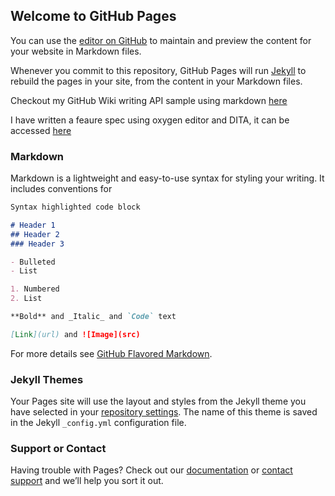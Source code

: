 ## Welcome to GitHub Pages

You can use the [editor on GitHub](https://github.com/marie13-test/user-assistance-marie/edit/main/README.md) to maintain and preview the content for your website in Markdown files.

Whenever you commit to this repository, GitHub Pages will run [Jekyll](https://jekyllrb.com/) to rebuild the pages in your site, from the content in your Markdown files.

Checkout my GitHub Wiki writing API sample using markdown [here](https://github.com/marie13-test/user-assistance-marie/wiki/Sample-API-reference-and-user-manuals)

I have written a feaure spec using oxygen editor and DITA, it can be accessed [here](https://raw.githubusercontent.com/marie13-test/user-assistance-marie/main/USB_Feature_Doc.pdf)

### Markdown

Markdown is a lightweight and easy-to-use syntax for styling your writing. It includes conventions for

```markdown
Syntax highlighted code block

# Header 1
## Header 2
### Header 3

- Bulleted
- List

1. Numbered
2. List

**Bold** and _Italic_ and `Code` text

[Link](url) and ![Image](src)
```

For more details see [GitHub Flavored Markdown](https://guides.github.com/features/mastering-markdown/).

### Jekyll Themes

Your Pages site will use the layout and styles from the Jekyll theme you have selected in your [repository settings](https://github.com/marie13-test/user-assistance-marie/settings/pages). The name of this theme is saved in the Jekyll `_config.yml` configuration file.

### Support or Contact

Having trouble with Pages? Check out our [documentation](https://docs.github.com/categories/github-pages-basics/) or [contact support](https://support.github.com/contact) and we’ll help you sort it out.
